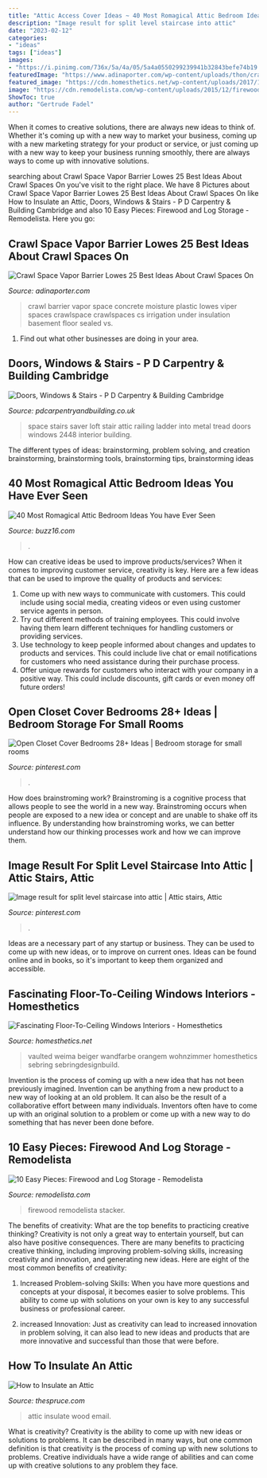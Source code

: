 ```yaml
---
title: "Attic Access Cover Ideas ~ 40 Most Romagical Attic Bedroom Ideas You Have Ever Seen"
description: "Image result for split level staircase into attic"
date: "2023-02-12"
categories:
- "ideas"
tags: ["ideas"]
images:
- "https://i.pinimg.com/736x/5a/4a/05/5a4a0550299239941b32843befe74b19.jpg"
featuredImage: "https://www.adinaporter.com/wp-content/uploads/thon/crawl-space-vapor-barrier-lowes-25-best-ideas-about-crawl-spaces-on-pinterest-irrigation-of-crawl-space-vapor-barrier-lowes-1024x600.jpg"
featured_image: "https://cdn.homesthetics.net/wp-content/uploads/2017/11/Floor-To-Ceiling-Windows-Design-Ideas10.jpg"
image: "https://cdn.remodelista.com/wp-content/uploads/2015/12/firewood-storage-wood-stacker-gardenista-1.jpg"
ShowToc: true
author: "Gertrude Fadel"
---
```



When it comes to creative solutions, there are always new ideas to think of. Whether it's coming up with a new way to market your business, coming up with a new marketing strategy for your product or service, or just coming up with a new way to keep your business running smoothly, there are always ways to come up with innovative solutions.

	

		
searching about Crawl Space Vapor Barrier Lowes 25 Best Ideas About Crawl Spaces On you've visit to the right place. We have 8 Pictures about Crawl Space Vapor Barrier Lowes 25 Best Ideas About Crawl Spaces On like How to Insulate an Attic, Doors, Windows &amp; Stairs - P D Carpentry &amp; Building Cambridge and also 10 Easy Pieces: Firewood and Log Storage - Remodelista. Here you go:
		
    
## Crawl Space Vapor Barrier Lowes 25 Best Ideas About Crawl Spaces On

<img loading=lazy src="https://www.adinaporter.com/wp-content/uploads/thon/crawl-space-vapor-barrier-lowes-25-best-ideas-about-crawl-spaces-on-pinterest-irrigation-of-crawl-space-vapor-barrier-lowes-1024x600.jpg" onerror="this.onerror=null;this.src='https://tse4.mm.bing.net/th?id=OIP.h4WNkoBnoLjvR4Nius_InwHaEV&amp;pid=15.1';" alt="Crawl Space Vapor Barrier Lowes 25 Best Ideas About Crawl Spaces On">

_Source: adinaporter.com_

>crawl barrier vapor space concrete moisture plastic lowes viper spaces crawlspace crawlspaces cs irrigation under insulation basement floor sealed vs. 

	

1. Find out what other businesses are doing in your area.

    
## Doors, Windows &amp; Stairs - P D Carpentry &amp; Building Cambridge

<img loading=lazy src="http://pdcarpentryandbuilding.co.uk/wp-content/uploads/2014/04/Space-saver-stairs.jpg" onerror="this.onerror=null;this.src='https://tse3.mm.bing.net/th?id=OIP.vFqrgO492JIRTZzTUsOemgHaJ4&amp;pid=15.1';" alt="Doors, Windows &amp; Stairs - P D Carpentry &amp; Building Cambridge">

_Source: pdcarpentryandbuilding.co.uk_

>space stairs saver loft stair attic railing ladder into metal tread doors windows 2448 interior building. 

	

The different types of ideas: brainstorming, problem solving, and creation
brainstorming, brainstorming tools, brainstorming tips, brainstorming ideas

    
## 40 Most Romagical Attic Bedroom Ideas You Have Ever Seen

<img loading=lazy src="https://buzz16.com/wp-content/uploads/2017/07/Romagical-Attic-Bedroom-Ideas-35.jpg" onerror="this.onerror=null;this.src='https://tse4.mm.bing.net/th?id=OIP.peP1PRhB8Or954y4TbdV_gHaLH&amp;pid=15.1';" alt="40 Most Romagical Attic Bedroom Ideas You have Ever Seen">

_Source: buzz16.com_

>. 

	

How can creative ideas be used to improve products/services?
When it comes to improving customer service, creativity is key. Here are a few ideas that can be used to improve the quality of products and services: 
1. Come up with new ways to communicate with customers. This could include using social media, creating videos or even using customer service agents in person.
2. Try out different methods of training employees. This could involve having them learn different techniques for handling customers or providing services.
3. Use technology to keep people informed about changes and updates to products and services. This could include live chat or email notifications for customers who need assistance during their purchase process.
4. Offer unique rewards for customers who interact with your company in a positive way. This could include discounts, gift cards or even money off future orders!

    
## Open Closet Cover Bedrooms 28+ Ideas | Bedroom Storage For Small Rooms

<img loading=lazy src="https://i.pinimg.com/736x/5a/4a/05/5a4a0550299239941b32843befe74b19.jpg" onerror="this.onerror=null;this.src='https://tse2.mm.bing.net/th?id=OIP.tEi_d4HPieF5xDCEIkkneAAAAA&amp;pid=15.1';" alt="Open Closet Cover Bedrooms 28+ Ideas | Bedroom storage for small rooms">

_Source: pinterest.com_

>. 

	

How does brainstroming work?
Brainstroming is a cognitive process that allows people to see the world in a new way. Brainstroming occurs when people are exposed to a new idea or concept and are unable to shake off its influence. By understanding how brainstroming works, we can better understand how our thinking processes work and how we can improve them.

    
## Image Result For Split Level Staircase Into Attic | Attic Stairs, Attic

<img loading=lazy src="https://i.pinimg.com/736x/ba/82/8d/ba828d961cf412fc8694235932086d4d.jpg" onerror="this.onerror=null;this.src='https://tse4.mm.bing.net/th?id=OIP.25naL4cW13Rugu0P36TgUgHaJ3&amp;pid=15.1';" alt="Image result for split level staircase into attic | Attic stairs, Attic">

_Source: pinterest.com_

>. 

	

Ideas are a necessary part of any startup or business. They can be used to come up with new ideas, or to improve on current ones. Ideas can be found online and in books, so it's important to keep them organized and accessible.

    
## Fascinating Floor-To-Ceiling Windows Interiors - Homesthetics

<img loading=lazy src="https://cdn.homesthetics.net/wp-content/uploads/2017/11/Floor-To-Ceiling-Windows-Design-Ideas10.jpg" onerror="this.onerror=null;this.src='https://tse2.mm.bing.net/th?id=OIP.ZgEK5DF6lT9Wky46g8zIywHaJQ&amp;pid=15.1';" alt="Fascinating Floor-To-Ceiling Windows Interiors - Homesthetics">

_Source: homesthetics.net_

>vaulted weima beiger wandfarbe orangem wohnzimmer homesthetics sebring sebringdesignbuild. 

	

Invention is the process of coming up with a new idea that has not been previously imagined. Invention can be anything from a new product to a new way of looking at an old problem. It can also be the result of a collaborative effort between many individuals. Inventors often have to come up with an original solution to a problem or come up with a new way to do something that has never been done before.

    
## 10 Easy Pieces: Firewood And Log Storage - Remodelista

<img loading=lazy src="https://cdn.remodelista.com/wp-content/uploads/2015/12/firewood-storage-wood-stacker-gardenista-1.jpg" onerror="this.onerror=null;this.src='https://tse4.mm.bing.net/th?id=OIP._JBmsPIm_PkNfOyJh-ocpQHaE8&amp;pid=15.1';" alt="10 Easy Pieces: Firewood and Log Storage - Remodelista">

_Source: remodelista.com_

>firewood remodelista stacker. 

	

The benefits of creativity: What are the top benefits to practicing creative thinking?
Creativity is not only a great way to entertain yourself, but can also have positive consequences. There are many benefits to practicing creative thinking, including improving problem-solving skills, increasing creativity and innovation, and generating new ideas. Here are eight of the most common benefits of creativity:
1. Increased Problem-solving Skills: When you have more questions and concepts at your disposal, it becomes easier to solve problems. This ability to come up with solutions on your own is key to any successful business or professional career.

2. increased Innovation: Just as creativity can lead to increased innovation in problem solving, it can also lead to new ideas and products that are more innovative and successful than those that were before.

    
## How To Insulate An Attic

<img loading=lazy src="https://www.thespruce.com/thmb/BdYmntkvpwaTUcnwlT5Ejq_dSLI=/1732x1731/filters:fill(auto,1)/GettyImages-532836980-31726cb6e81f4931a3851cba286c309e.jpg" onerror="this.onerror=null;this.src='https://tse1.mm.bing.net/th?id=OIP.ewbqxjyheGYboyg3zzwI0wHaHZ&amp;pid=15.1';" alt="How to Insulate an Attic">

_Source: thespruce.com_

>attic insulate wood email. 

	

What is creativity?
Creativity is the ability to come up with new ideas or solutions to problems. It can be described in many ways, but one common definition is that creativity is the process of coming up with new solutions to problems. Creative individuals have a wide range of abilities and can come up with creative solutions to any problem they face.

